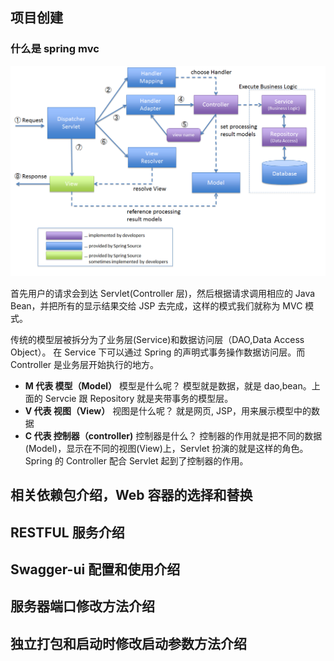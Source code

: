 ## 项目创建

### 什么是 spring mvc

![spring mvc](../pictures/springmvc.png)

首先用户的请求会到达 Servlet(Controller 层)，然后根据请求调用相应的 Java Bean，并把所有的显示结果交给 JSP 去完成，这样的模式我们就称为 MVC 模式。

传统的模型层被拆分为了业务层(Service)和数据访问层（DAO,Data Access Object）。 在 Service 下可以通过 Spring 的声明式事务操作数据访问层。而 Controller 是业务层开始执行的地方。

- **M 代表 模型（Model）**
  模型是什么呢？ 模型就是数据，就是 dao,bean。上面的 Servcie 跟 Repository 就是夹带事务的模型层。
- **V 代表 视图（View）**
  视图是什么呢？ 就是网页, JSP，用来展示模型中的数据
- **C 代表 控制器（controller)**
  控制器是什么？ 控制器的作用就是把不同的数据(Model)，显示在不同的视图(View)上，Servlet 扮演的就是这样的角色。Spring 的 Controller 配合 Servlet 起到了控制器的作用。

## 相关依赖包介绍，Web 容器的选择和替换

## RESTFUL 服务介绍

## Swagger-ui 配置和使用介绍

## 服务器端口修改方法介绍

## 独立打包和启动时修改启动参数方法介绍
